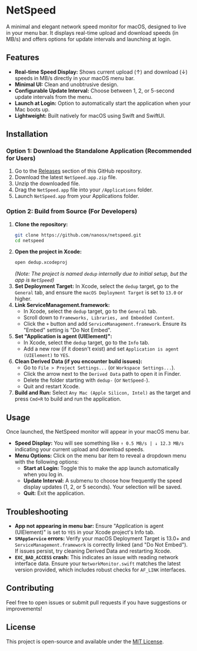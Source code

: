 # NetSpeed

A minimal and elegant network speed monitor for macOS, designed to live in your menu bar. It displays real-time upload and download speeds (in MB/s) and offers options for update intervals and launching at login.

## Features

*   **Real-time Speed Display:** Shows current upload (↑) and download (↓) speeds in MB/s directly in your macOS menu bar.
*   **Minimal UI:** Clean and unobtrusive design.
*   **Configurable Update Interval:** Choose between 1, 2, or 5-second update intervals from the menu.
*   **Launch at Login:** Option to automatically start the application when your Mac boots up.
*   **Lightweight:** Built natively for macOS using Swift and SwiftUI.

## Installation

### Option 1: Download the Standalone Application (Recommended for Users)

1.  Go to the [Releases](https://github.com/nanosx/netspeed/releases) section of this GitHub repository.
2.  Download the latest `NetSpeed.app.zip` file.
3.  Unzip the downloaded file.
4.  Drag the `NetSpeed.app` file into your `/Applications` folder.
5.  Launch `NetSpeed.app` from your Applications folder.

### Option 2: Build from Source (For Developers)

1.  **Clone the repository:**
    ```bash
    git clone https://github.com/nanosx/netspeed.git
    cd netspeed
    ```
2.  **Open the project in Xcode:**
    ```bash
    open dedup.xcodeproj
    ```
    *(Note: The project is named `dedup` internally due to initial setup, but the app is `NetSpeed`)*
3.  **Set Deployment Target:** In Xcode, select the `dedup` target, go to the `General` tab, and ensure the `macOS Deployment Target` is set to `13.0` or higher.
4.  **Link ServiceManagement.framework:**
    *   In Xcode, select the `dedup` target, go to the `General` tab.
    *   Scroll down to `Frameworks, Libraries, and Embedded Content`.
    *   Click the `+` button and add `ServiceManagement.framework`. Ensure its "Embed" setting is "Do Not Embed".
5.  **Set "Application is agent (UIElement)":**
    *   In Xcode, select the `dedup` target, go to the `Info` tab.
    *   Add a new row (if it doesn't exist) and set `Application is agent (UIElement)` to `YES`.
6.  **Clean Derived Data (if you encounter build issues):**
    *   Go to `File > Project Settings...` (or `Workspace Settings...`).
    *   Click the arrow next to the `Derived Data` path to open it in Finder.
    *   Delete the folder starting with `dedup-` (or `NetSpeed-`).
    *   Quit and restart Xcode.
7.  **Build and Run:** Select `Any Mac (Apple Silicon, Intel)` as the target and press `Cmd+R` to build and run the application.

## Usage

Once launched, the NetSpeed monitor will appear in your macOS menu bar.

*   **Speed Display:** You will see something like `↑ 0.5 MB/s | ↓ 12.3 MB/s` indicating your current upload and download speeds.
*   **Menu Options:** Click on the menu bar item to reveal a dropdown menu with the following options:
    *   **Start at Login:** Toggle this to make the app launch automatically when you log in.
    *   **Update Interval:** A submenu to choose how frequently the speed display updates (1, 2, or 5 seconds). Your selection will be saved.
    *   **Quit:** Exit the application.

## Troubleshooting

*   **App not appearing in menu bar:** Ensure "Application is agent (UIElement)" is set to `YES` in your Xcode project's Info tab.
*   **`SMAppService` errors:** Verify your macOS Deployment Target is 13.0+ and `ServiceManagement.framework` is correctly linked (and "Do Not Embed"). If issues persist, try cleaning Derived Data and restarting Xcode.
*   **`EXC_BAD_ACCESS` crash:** This indicates an issue with reading network interface data. Ensure your `NetworkMonitor.swift` matches the latest version provided, which includes robust checks for `AF_LINK` interfaces.

## Contributing

Feel free to open issues or submit pull requests if you have suggestions or improvements!

## License

This project is open-source and available under the [MIT License](LICENSE).
